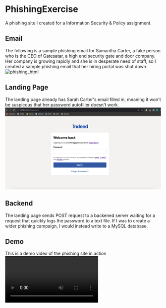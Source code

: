 # PhishingExercise
A phishing site I created for a Information Security & Policy assignment.

## Email
The following is a sample phishing email for Samantha Carter, a fake person who is the CEO of Gatesatar, a high end security gate and door company.
Her company is growing rapidly and she is in desperate need of staff, so I created a sample phishing email that her hiring portal was shut down.  
![phishing_html](phishing.png)

## Landing Page
The landing page already has Sarah Carter's email filled in, meaning it won't be suspicous that her password autofiller doesn't work. 
![phishing_landingpage](landingpage.png)

## Backend
The landing page sends POST request to a backened server waiting for a request that quickly logs the password to a text file. If I was to create a wider phishing campaign, I would instead write to a MySQL database. 

## Demo
This is a demo video of the phishing site in action
![demo](phish.mp4)

